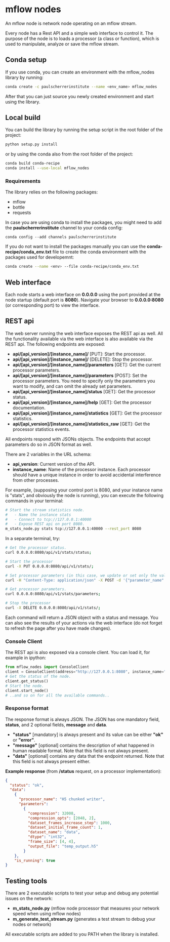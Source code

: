# mflow nodes
An mflow node is network node operating on an mflow stream.

Every node has a Rest API and a simple web interface to control it. 
The purpose of the node is to loads a processor (a class or function), 
which is used to manipulate, analyze or save the mflow stream.

## Conda setup
If you use conda, you can create an environment with the mflow_nodes library by running:

```bash
conda create -c paulscherrerinstitute --name <env_name> mflow_nodes
```

After that you can just source you newly created environment and start using the library.

## Local build
You can build the library by running the setup script in the root folder of the project:

```bash
python setup.py install
```

or by using the conda also from the root folder of the project:

```bash
conda build conda-recipe
conda install --use-local mflow_nodes
```

### Requirements
The library relies on the following packages:

- mflow
- bottle
- requests

In case you are using conda to install the packages, you might need to add the **paulscherrerinstitute** channel to 
your conda config:

```
conda config --add channels paulscherrerinstitute
```

If you do not want to install the packages manually you can use the **conda-recipe/conda_env.txt** file to create 
the conda environment with the packages used for developemnt:

```bash
conda create --name <env> --file conda-recipe/conda_env.txt
```

## Web interface
Each node starts a web interface on **0.0.0.0** using the port provided at the node startup (default port is **8080**).
Navigate your browser to **0.0.0.0:8080** (or corresponding port) to view the interface.

## REST api
The web server running the web interface exposes the REST api as well. All the functionality available via the web 
interface is also available via the REST api. The following endpoints are exposed:

- **api/[api_version]/[instance_name]/** [PUT]: Start the processor.
- **api/[api_version]/[instance_name]/** [DELETE]: Stop the processor.
- **api/[api_version]/[instance_name]/parameters** [GET]: Get the current processor parameters.
- **api/[api_version]/[instance_name]/parameters** [POST]: Set the processor parameters. You need to specify only the parameters you want to modify, and
can omit the already set parameters.
- **api/[api_version]/[instance_name]/status** [GET]: Get the processor status.
- **api/[api_version]/[instance_name]/help** [GET]: Get the processor documentation.
- **api/[api_version]/[instance_name]/statistics** [GET]: Get the processor statistics.
- **api/[api_version]/[instance_name]/statistics_raw** [GET]: Get the processor statistics events.

All endpoints respond with JSONs objects. The endpoints that accept parameters do so in JSON format as well.

There are 2 variables in the URL schema:

- **api\_version**: Current version of the API.
- **instance\_name**: Name of the processor instance. Each processor should have a unique instance in order to 
avoid accidental interference from other processes.

For example, (supposing your control port is 8080, and your instance name is "stats", and obviously the node is running), 
you can execute the following commands in your terminal:

```bash
# Start the stream statistics node.
#   - Name the instance stats
#   - Connect to tcp://127.0.0.1:40000
#   - Expose REST api on port 8080.
m_stats_node.py stats tcp://127.0.0.1:40000 --rest_port 8080
```

In a separate terminal, try:

```bash
# Get the processor status.
curl 0.0.0.0:8080/api/v1/stats/status;

# Start the processor
curl -X PUT 0.0.0.0:8080/api/v1/stats/;

# Set processor parameters (in this case, we update or set only the value of one parameter):
curl -H "Content-Type: application/json" -X POST -d '{"parameter_name":"parameter_value"}' 0.0.0.0:8080/api/v1/base/parameters;

# Get processor parameters.
curl 0.0.0.0:8080/api/v1/stats/parameters;

# Stop the processor
curl -X DELETE 0.0.0.0:8080/api/v1/stats/;
```

Each command will return a JSON object with a status and message. You can also see the results of your actions via 
the web interface (do not forget to refresh the page after you have made changes).

### Console Client
The REST api is also exposed via a console client. You can load it, for example in ipython:

```python
from mflow_nodes import ConsoleClient
client = ConsoleClient(address="http://127.0.0.1:8080", instance_name="stats")
# Get the status of the node.
client.get_status()
# Start the node.
client.start_node()
# ..and so on for all the available commands..
```

### Response format
The response format is always JSON. The JSON has one mandatory field, **status**, and 2 optional fields, **message** 
and **data**.

- **"status"** [mandatory] is always present and its value can be either **"ok"** or **"error"**.
- **"message"** [optional] contains the description of what happened in human readable format. Note that this field 
is not always present.
- **"data"** [optional] contains any data that the endpoint returned. Note that this field is not always present either.

**Example response** (from **/status** request, on a processor implementation):
```json
{
  "status": "ok", 
  "data": 
    {
      "processor_name": "H5 chunked writer", 
      "parameters": 
        {
          "compression": 32008, 
          "compression_opts": [2048, 2], 
          "dataset_frames_increase_step": 1000, 
          "dataset_initial_frame_count": 1, 
          "dataset_name": "data", 
          "dtype": "int32", 
          "frame_size": [4, 4], 
          "output_file": "temp_output.h5"
        }
    },
    "is_running": true
}
```

## Testing tools
There are 2 executable scripts to test your setup and debug any potential issues on the network:

- **m\_stats\_node.py** (mflow node processor that measures your network speed when using mflow nodes)
- **m\_generate\_test\_stream.py** (generates a test stream to debug your nodes or network)

All executable scripts are added to you PATH when the library is installed.
